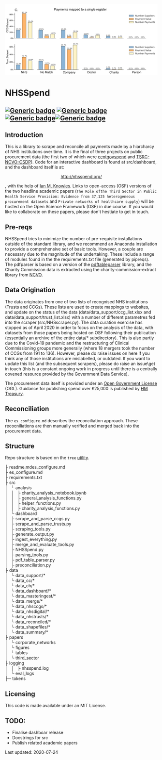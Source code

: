 <img src="https://github.com/crahal/NHSSpend/blob/master/papers/figures/cropped_header.png" width="900"/>

# NHSSpend

[![Generic badge](https://img.shields.io/badge/Python-3.6-<red>.svg)](https://shields.io/)  [![Generic badge](https://img.shields.io/badge/License-MIT-blue.svg)](https://shields.io/)  [![Generic badge](https://img.shields.io/badge/Maintained-Yes-green.svg)](https://shields.io/)[![Generic badge](https://img.shields.io/badge/BuildPassing-No-red.svg)](https://shields.io/)
---

## Introduction

This is a library to scrape and reconcile all payments made by a hiarcharcy of NHS institutions over time. It is the final of three projects on public procurement data (the first two of which were [centgovspend](https://github.com/crahal/centgovspend) and [TSRC-NCVO-CSDP](https://github.com/crahal/TSRC-NCVO-CSDP)). Code for an interactive dashboard is found at src/dashboard, and the dashboard itself is at:
<p align="center">
  <a href="#">http://nhsspend.org/</a>
</p>

, with the help of [Ian M. Knowles](https://github.com/ianknowles). Links to open-access (OSF) versions of the two headline academic papers (`The Role ofthe Third Sector in Public Health Service Provision: Evidence from 37,125 heterogeneous procurement datasets` and `Private networks of healthcare supply`) will be hosted on the Open Science Framework (OSF) in due course. If you would like to collaborate on these papers, please don't hestiate to get in touch.

## Pre-reqs

NHSSpend tries to minimize the number of pre-requisite installations outside of the standard library, and we recommend an Anaconda installation to provide a comprehensive set of basic tools. However, a couple are necessary due to the magnitude of the undertaking. These include a range of modules found in the the requirements.txt file (generated by pipreqs). The pdfparser is based on a version of the [pdftableparser](https://github.com/ianknowles/pdftableparser) library, and the Charity Commission data is extracted using the charity-commission-extract library from [NCVO](https://github.com/ncvo/charity-commission-extract).

## Data Origination

The data originates from one of two lists of recognised NHS institutions (Trusts and CCGs). These lists are used to create mappings to websites, and update on the status of the data  (data/data_support/ccg_list.xlsx and data/data_support/trust_list.xlsx) with a number of different parametres fed into the scraper (src/NHSscraper.py). The data curation exercise has stopped as of April 2020 in order to focus on the analysis of the data, with datasets from those papers being hosted on OSF following their publication (essentially an archive of the entire data/* subdirectory). This is also partly due to the Covid-19 pandemic and the restructuring of Clinical Commissioning groups more generally (where 18 mergers took the number of CCGs from 191 to 136). However, please do raise issues on here if you think any of those institutions are mislabelled, or outdated. If you want to update this list (and the subsequent scrapers), please do raise an issue\get in touch (this is a constant ongoing work in progress until there is a centrally covened resource provided by the Government Data Service).

The procurement data itself is provided under an [Open Government License](http://www.nationalarchives.gov.uk/doc/open-government-licence/version/3/) (OGL). Guidance for publishing spend over £25,000 is published by [HM Treasury](https://www.gov.uk/government/publications/guidance-for-publishing-spend-over-25000).

## Reconciliation

The `es_configure.md` describes the reconciliation approach. These recocniliations are then manually verified and merged back into the procurement data.

## Structure

Repo structure is based on the ```tree``` [utility](https://en.wikipedia.org/wiki/Tree_%28Unix%29).

├ readme.mdes_configure.md  
├ es_configure.md  
├ requirements.txt  
├ src  
│   └ analysis  
│   │   ├ charity_analysis_notebook.ipynb  
│   │   ├ general_analysis_functions.py  
│   │   ├ helper_functions.py  
│   │   ├ charity_analysis_functions.py  
│   └ dashboard  
│   ├ scrape_and_parse_ccgs.py  
│   ├ scrape_and_parse_trusts.py  
│   ├ scraping_tools.py  
│   ├ generate_output.py  
│   ├ ingest_everything.py  
│   ├ merge_and_evaluate_tools.py  
│   ├ NHSSpend.py  
│   ├ parsing_tools.py  
│   ├ pdf_table_parser.py  
│   ├ preconciliation.py  
├ data  
│   └ data_support/*  
│   └ data_cc/*  
│   └  data_ch/*  
│   └ data_dashboard/*  
│   └ data_masteringest/*  
│   └ data_merge/*  
│   └ data_nhsccgs/*  
│   └ data_nhsdigital/*  
│   └ data_nhstrusts/*  
│   └ data_reconciled/*  
│   └ data_shapefiles/*  
│   └ data_summary/*  
├ papers  
│   └ corporate_networks  
│   └ figures  
│   └ tables  
│   └ third_sector  
├ logging  
│   │   ├ nhsspend.log  
│   └ eval_logs  
├─ tokens  

## Licensing

This code is made available under an MIT License.

## TODO:

* Finalise dashboar release
* Docstrings for src
* Publish related academic papers

Last updated: 2020-07-24
